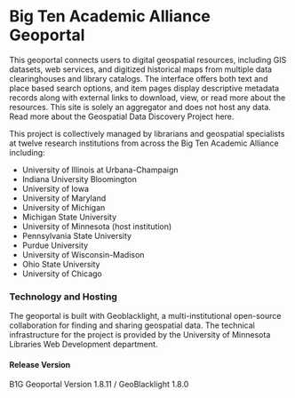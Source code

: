 # Big Ten Academic Alliance Geoportal

This geoportal connects users to digital geospatial resources, including GIS datasets, web services, and digitized historical maps from multiple data clearinghouses and library catalogs. The interface offers both text and place based search options, and item pages display descriptive metadata records along with external links to download, view, or read more about the resources. This site is solely an aggregator and does not host any data. Read more about the Geospatial Data Discovery Project here.

This project is collectively managed by librarians and geospatial specialists at twelve research institutions from across the Big Ten Academic Alliance including:

* University of Illinois at Urbana­-Champaign
* Indiana University Bloomington
* University of Iowa
* University of Maryland
* University of Michigan
* Michigan State University
* University of Minnesota (host institution)
* Pennsylvania State University
* Purdue University
* University of Wisconsin-­Madison
* Ohio State University
* University of Chicago

### Technology and Hosting

The geoportal is built with Geoblacklight, a multi-institutional open-source collaboration for finding and sharing geospatial data. The technical infrastructure for the project is provided by the University of Minnesota Libraries Web Development department.

#### Release Version

B1G Geoportal Version 1.8.11 / GeoBlacklight 1.8.0
